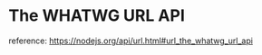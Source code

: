 <!-- background: js -->

# The WHATWG URL API
reference: https://nodejs.org/api/url.html#url_the_whatwg_url_api
